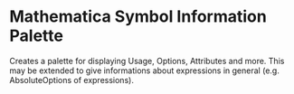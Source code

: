Mathematica Symbol Information Palette
================

Creates a palette for displaying Usage, Options, Attributes and more.
This may be extended to give informations about expressions in general
(e.g. AbsoluteOptions of expressions).
